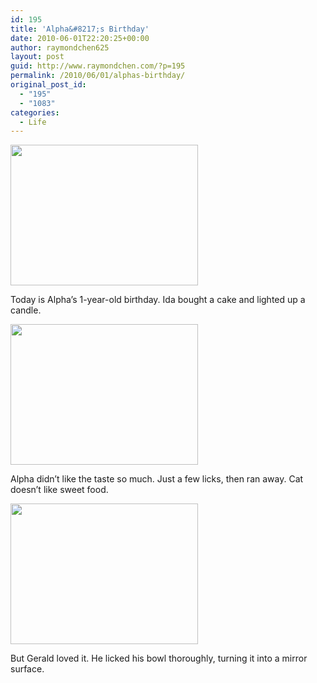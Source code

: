 ```yaml
---
id: 195
title: 'Alpha&#8217;s Birthday'
date: 2010-06-01T22:20:25+00:00
author: raymondchen625
layout: post
guid: http://www.raymondchen.com/?p=195
permalink: /2010/06/01/alphas-birthday/
original_post_id:
  - "195"
  - "1083"
categories:
  - Life
---
```

[<img class="alignnone size-medium wp-image-193" title="Alpha's B-day Cake" src="http://www.raymondchen.com/wp-content/uploads/2010/06/IMG_0875-300x225.jpg" alt="" width="300" height="225" />](http://www.raymondchen.com/wp-content/uploads/2010/06/IMG_0875.jpg)

Today is Alpha&#8217;s 1-year-old birthday. Ida bought a cake and lighted up a candle.

[<img class="alignnone size-medium wp-image-191" title="Alpha Trying His Cake" src="http://www.raymondchen.com/wp-content/uploads/2010/06/20100601266-300x225.jpg" alt="" width="300" height="225" />](http://www.raymondchen.com/wp-content/uploads/2010/06/20100601266.jpg)

Alpha didn&#8217;t like the taste so much. Just a few licks, then ran away. Cat doesn&#8217;t like sweet food.

[<img class="alignnone size-medium wp-image-196" title="Gerald's Share of Cake" src="http://www.raymondchen.com/wp-content/uploads/2010/06/20100601268-300x225.jpg" alt="" width="300" height="225" />](http://www.raymondchen.com/wp-content/uploads/2010/06/20100601268.jpg)

But Gerald loved it. He licked his bowl thoroughly, turning it into a mirror surface.